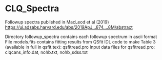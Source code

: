 # CLQ_Spectra
Followup spectra published in MacLeod et al (2019) https://ui.adsabs.harvard.edu/abs/2019ApJ...874....8M/abstract

Directory followup_spectra contains each followup spectrum in ascii format
File models.fits contains fitting results from QSfit
IDL code to make Table 3 (available in full in qsfit.tex): qsfitread.pro
Input data files for qsfitread.pro: clqcans_info.dat, nohb.txt, nohb_sdss.txt
